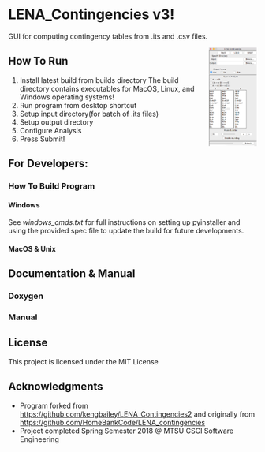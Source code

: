 # LENA_Contingencies v3!

GUI for computing contingency tables from .its and .csv files.

<img style="float: right;" src="./icon/LenaUI.jpg" height="200">


## How To Run
1. Install latest build from builds directory
    The build directory contains executables for MacOS,
    Linux, and Windows operating systems!
2. Run program from desktop shortcut
3. Setup input directory(for batch of .its files)
4. Setup output directory
5. Configure Analysis
6. Press Submit!


## For Developers:
###  How To Build Program

####  Windows
  See *windows_cmds.txt* for full instructions on setting up pyinstaller and
  using the provided spec file to update the build for future developments.

####  MacOS & Unix


## Documentation & Manual
###  Doxygen
###  Manual

## License

This project is licensed under the MIT License

## Acknowledgments


* Program forked from https://github.com/kengbailey/LENA_Contingencies2
  and originally from https://github.com/HomeBankCode/LENA_contingencies
* Project completed Spring Semester 2018 @ MTSU CSCI Software Engineering
